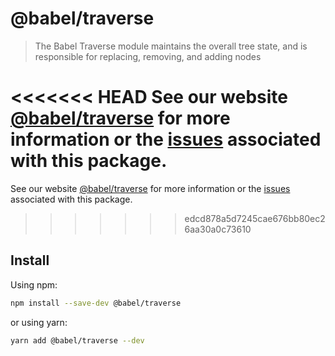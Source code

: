 # @babel/traverse

> The Babel Traverse module maintains the overall tree state, and is responsible for replacing, removing, and adding nodes

<<<<<<< HEAD
See our website [@babel/traverse](https://babeljs.io/docs/en/babel-traverse) for more information or the [issues](https://github.com/babel/babel/issues?utf8=%E2%9C%93&q=is%3Aissue+label%3A%22pkg%3A%20traverse%22+is%3Aopen) associated with this package.
=======
See our website [@babel/traverse](https://babeljs.io/docs/babel-traverse) for more information or the [issues](https://github.com/babel/babel/issues?utf8=%E2%9C%93&q=is%3Aissue+label%3A%22pkg%3A%20traverse%22+is%3Aopen) associated with this package.
>>>>>>> edcd878a5d7245cae676bb80ec26aa30a0c73610

## Install

Using npm:

```sh
npm install --save-dev @babel/traverse
```

or using yarn:

```sh
yarn add @babel/traverse --dev
```
